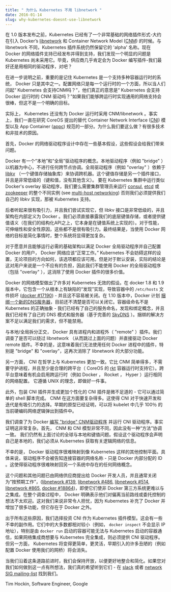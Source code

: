 ```yaml
---
title: " 为什么 Kubernetes 不用 libnetwork "
date: 2016-01-14
slug: why-kubernetes-doesnt-use-libnetwork
---
```


<!-- ---
title: " Why Kubernetes doesn’t use libnetwork "
date: 2016-01-14
slug: why-kubernetes-doesnt-use-libnetwork
url: /blog/2016/01/Why-Kubernetes-Doesnt-Use-Libnetwork
--- -->

<!-- Kubernetes has had a very basic form of network plugins since before version 1.0 was released — around the same time as Docker's [libnetwork](https://github.com/docker/libnetwork) and Container Network Model ([CNM](https://github.com/docker/libnetwork/blob/master/docs/design.md)) was introduced. Unlike libnetwork, the Kubernetes plugin system still retains its "alpha" designation. Now that Docker's network plugin support is released and supported, an obvious question we get is why Kubernetes has not adopted it yet. After all, vendors will almost certainly be writing plugins for Docker — we would all be better off using the same drivers, right?   -->

在 1.0 版本发布之前，Kubernetes 已经有了一个非常基础的网络插件形式-大约在引入 Docker’s [libnetwork](https://github.com/docker/libnetwork) 和 Container Network Model ([CNM](https://github.com/docker/libnetwork/blob/master/docs/design.md)) 的时候。与 libnetwork 不同，Kubernetes 插件系统仍然保留它的 'alpha' 名称。现在 Docker 的网络插件支持已经发布并得到支持，我们发现一个明显的问题是 Kubernetes 尚未采用它。毕竟，供应商几乎肯定会为 Docker 编写插件-我们最好还是用相同的驱动程序，对吧？

<!-- Before going further, it's important to remember that Kubernetes is a system that supports multiple container runtimes, of which Docker is just one. Configuring networking is a facet of each runtime, so when people ask "will Kubernetes support CNM?" what they really mean is "will kubernetes support CNM drivers with the Docker runtime?" It would be great if we could achieve common network support across runtimes, but that’s not an explicit goal.   -->

在进一步说明之前，重要的是记住 Kubernetes 是一个支持多种容器运行时的系统， Docker 只是其中之一。配置网络只是每一个运行时的一个方面，所以当人们问起“ Kubernetes 会支持CNM吗？”，他们真正的意思是“ Kubernetes 会支持 Docker 运行时的 CNM 驱动吗？”如果我们能够跨运行时实现通用的网络支持会很棒，但这不是一个明确的目标。

<!-- Indeed, Kubernetes has not adopted CNM/libnetwork for the Docker runtime. In fact, we’ve been investigating the alternative Container Network Interface ([CNI](https://github.com/appc/cni/blob/master/SPEC.md)) model put forth by CoreOS and part of the App Container ([appc](https://github.com/appc)) specification. Why? There are a number of reasons, both technical and non-technical.   -->

实际上， Kubernetes 还没有为 Docker 运行时采用 CNM/libnetwork 。事实上，我们一直在研究 CoreOS 提出的替代 Container Network Interface ([CNI](https://github.com/appc/cni/blob/master/SPEC.md)) 模型以及 App Container ([appc](https://github.com/appc)) 规范的一部分。为什么我们要这么做？有很多技术和非技术的原因。

<!-- First and foremost, there are some fundamental assumptions in the design of Docker's network drivers that cause problems for us.   -->

首先，Docker 的网络驱动程序设计中存在一些基本假设，这些假设会给我们带来问题。

<!-- Docker has a concept of "local" and "global" drivers. Local drivers (such as "bridge") are machine-centric and don’t do any cross-node coordination. Global drivers (such as "overlay") rely on [libkv](https://github.com/docker/libkv) (a key-value store abstraction) to coordinate across machines. This key-value store is a another plugin interface, and is very low-level (keys and values, no semantic meaning). To run something like Docker's overlay driver in a Kubernetes cluster, we would either need cluster admins to run a whole different instance of [consul](https://github.com/hashicorp/consul), [etcd](https://github.com/coreos/etcd) or [zookeeper](https://zookeeper.apache.org/) (see [multi-host networking](https://docs.docker.com/engine/userguide/networking/get-started-overlay/)), or else we would have to provide our own libkv implementation that was backed by Kubernetes.  -->

Docker 有一个“本地”和“全局”驱动程序的概念。本地驱动程序（例如 "bridge" ）以机器为中心，不进行任何跨节点协调。全局驱动程序（例如 "overlay" ）依赖于 [libkv](https://github.com/docker/libkv) （一个键值存储抽象库）来协调跨机器。这个键值存储是另一个插件接口，并且是非常低级的（键和值，没有其他含义）。 要在 Kubernetes 集群中运行类似 Docker's overlay 驱动程序，我们要么需要集群管理员来运行 [consul](https://github.com/hashicorp/consul), [etcd](https://github.com/coreos/etcd) 或 [zookeeper](https://zookeeper.apache.org/) 的整个不同实例 (see [multi-host networking](https://docs.docker.com/engine/userguide/networking/get-started-overlay/)) 否则我们必须提供我们自己的 libkv 实现，那被 Kubernetes 支持。

<!-- The latter sounds attractive, and we tried to implement it, but the libkv interface is very low-level, and the schema is defined internally to Docker. We would have to either directly expose our underlying key-value store or else offer key-value semantics (on top of our structured API which is itself implemented on a key-value system). Neither of those are very attractive for performance, scalability and security reasons. The net result is that the whole system would significantly be more complicated, when the goal of using Docker networking is to simplify things.   -->

后者听起来很有吸引力，并且我们尝试实现它，但 libkv 接口是非常低级的，并且架构在内部定义为 Docker 。我们必须直接暴露我们的底层键值存储，或者提供键值语义（在我们的结构化API之上，它本身是在键值系统上实现的）。对于性能，可伸缩性和安全性原因，这些都不是很有吸引力。最终结果是，当使用 Docker 网络的目标是简化事情时，整个系统将显得更加复杂。

<!-- For users that are willing and able to run the requisite infrastructure to satisfy Docker global drivers and to configure Docker themselves, Docker networking should "just work." Kubernetes will not get in the way of such a setup, and no matter what direction the project goes, that option should be available. For default installations, though, the practical conclusion is that this is an undue burden on users and we therefore cannot use Docker's global drivers (including "overlay"), which eliminates a lot of the value of using Docker's plugins at all.   -->

对于愿意并且能够运行必需的基础架构以满足 Docker 全局驱动程序并自己配置 Docker 的用户， Docker 网络应该“正常工作。” Kubernetes 不会妨碍这样的设置，无论项目的方向如何，该选项都应该可用。但是对于默认安装，实际的结论是这对用户来说是一个不应有的负担，因此我们不能使用 Docker 的全局驱动程序（包括 "overlay" ），这消除了使用 Docker 插件的很多价值。

<!-- Docker's networking model makes a lot of assumptions that aren’t valid for Kubernetes. In docker versions 1.8 and 1.9, it includes a fundamentally flawed implementation of "discovery" that results in corrupted `/etc/hosts` files in containers ([docker #17190](https://github.com/docker/docker/issues/17190)) — and this cannot be easily turned off. In version 1.10 Docker is planning to [bundle a new DNS server](https://github.com/docker/docker/issues/17195), and it’s unclear whether this will be able to be turned off. Container-level naming is not the right abstraction for Kubernetes — we already have our own concepts of service naming, discovery, and binding, and we already have our own DNS schema and server (based on the well-established [SkyDNS](https://github.com/skynetservices/skydns)). The bundled solutions are not sufficient for our needs but are not disableable.   -->

Docker 的网络模型做出了许多对 Kubernetes 无效的假设。在 docker 1.8 和 1.9 版本中，它包含一个从根本上有缺陷的“发现”实现，导致容器中的 `/etc/hosts` 文件损坏 ([docker #17190](https://github.com/docker/docker/issues/17190)) - 并且这不容易被关闭。在 1.10 版本中，Docker 计划 [捆绑一个新的DNS服务器](https://github.com/docker/docker/issues/17195)，目前还不清楚是否可以关闭它。容器级命名不是 Kubernetes 的正确抽象 - 我们已经有了自己的服务命名，发现和绑定概念，并且我们已经有了自己的 DNS 模式和服务器（基于完善的 [SkyDNS](https://github.com/skynetservices/skydns) ）。捆绑的解决方案不足以满足我们的需求，但不能禁用。

<!-- Orthogonal to the local/global split, Docker has both in-process and out-of-process ("remote") plugins. We investigated whether we could bypass libnetwork (and thereby skip the issues above) and drive Docker remote plugins directly. Unfortunately, this would mean that we could not use any of the Docker in-process plugins, "bridge" and "overlay" in particular, which again eliminates much of the utility of libnetwork.   -->

与本地/全局拆分正交， Docker 具有进程内和进程外（ "remote" ）插件。我们调查了是否可以绕过 libnetwork （从而跳过上面的问题）并直接驱动 Docker remote 插件。不幸的是，这意味着我们无法使用任何 Docker 进程中的插件，特别是 "bridge" 和 "overlay"，这再次消除了 libnetwork 的大部分功能。

<!-- On the other hand, CNI is more philosophically aligned with Kubernetes. It's far simpler than CNM, doesn't require daemons, and is at least plausibly cross-platform (CoreOS’s [rkt](https://coreos.com/rkt/docs/) container runtime supports it). Being cross-platform means that there is a chance to enable network configurations which will work the same across runtimes (e.g. Docker, Rocket, Hyper). It follows the UNIX philosophy of doing one thing well.   -->

另一方面， CNI 在哲学上与 Kubernetes 更加一致。它比 CNM 简单得多，不需要守护进程，并且至少是合理的跨平台（ CoreOS 的 [rkt](https://coreos.com/rkt/docs/) 容器运行时支持它）。跨平台意味着有机会启用跨运行时（例如 Docker ， Rocket ， Hyper ）运行相同的网络配置。 它遵循 UNIX 的理念，即做好一件事。

<!-- Additionally, it's trivial to wrap a CNI plugin and produce a more customized CNI plugin — it can be done with a simple shell script. CNM is much more complex in this regard. This makes CNI an attractive option for rapid development and iteration. Early prototypes have proven that it's possible to eject almost 100% of the currently hard-coded network logic in kubelet into a plugin.   -->

此外，包装 CNI 插件并生成更加个性化的 CNI 插件是微不足道的 - 它可以通过简单的 shell 脚本完成。 CNM 在这方面要复杂得多。这使得 CNI 对于快速开发和迭代是有吸引力的选择。早期的原型已经证明，可以将 kubelet 中几乎 100％ 的当前硬编码网络逻辑弹出到插件中。

<!-- We investigated [writing a "bridge" CNM driver](https://groups.google.com/forum/#!topic/kubernetes-sig-network/5MWRPxsURUw) for Docker that ran CNI drivers. This turned out to be very complicated. First, the CNM and CNI models are very different, so none of the "methods" lined up. We still have the global vs. local and key-value issues discussed above. Assuming this driver would declare itself local, we have to get info about logical networks from Kubernetes.   -->

我们调查了为 Docker [编写 "bridge" CNM驱动程序](https://groups.google.com/g/kubernetes-sig-network/c/5MWRPxsURUw) 并运行 CNI 驱动程序。事实证明这非常复杂。首先， CNM 和 CNI 模型非常不同，因此没有一种“方法”协调一致。 我们仍然有上面讨论的全球与本地和键值问题。假设这个驱动程序会声明自己是本地的，我们必须从 Kubernetes 获取有关逻辑网络的信息。

<!-- Unfortunately, Docker drivers are hard to map to other control planes like Kubernetes. Specifically, drivers are not told the name of the network to which a container is being attached — just an ID that Docker allocates internally. This makes it hard for a driver to map back to any concept of network that exists in another system.   -->

不幸的是， Docker 驱动程序很难映射到像 Kubernetes 这样的其他控制平面。具体来说，驱动程序不会被告知连接容器的网络名称 - 只是 Docker 内部分配的 ID 。这使得驱动程序很难映射回另一个系统中存在的任何网络概念。

<!-- This and other issues have been brought up to Docker developers by network vendors, and are usually closed as "working as intended" ([libnetwork #139](https://github.com/docker/libnetwork/issues/139), [libnetwork #486](https://github.com/docker/libnetwork/issues/486), [libnetwork #514](https://github.com/docker/libnetwork/pull/514), [libnetwork #865](https://github.com/docker/libnetwork/issues/865), [docker #18864](https://github.com/docker/docker/issues/18864)), even though they make non-Docker third-party systems more difficult to integrate with. Throughout this investigation Docker has made it clear that they’re not very open to ideas that deviate from their current course or that delegate control. This is very worrisome to us, since Kubernetes complements Docker and adds so much functionality, but exists outside of Docker itself.   -->

这个问题和其他问题已由网络供应商提出给 Docker 开发人员，并且通常关闭为“按预期工作”，([libnetwork #139](https://github.com/docker/libnetwork/issues/139), [libnetwork #486](https://github.com/docker/libnetwork/issues/486), [libnetwork #514](https://github.com/docker/libnetwork/pull/514), [libnetwork #865](https://github.com/docker/libnetwork/issues/865), [docker #18864](https://github.com/docker/docker/issues/18864))，即使它们使非 Docker 第三方系统更难以与之集成。在整个调查过程中， Docker 明确表示他们对偏离当前路线或委托控制的想法不太欢迎。这对我们来说非常令人担忧，因为 Kubernetes 补充了 Docker 并增加了很多功能，但它存在于 Docker 之外。

<!-- For all of these reasons we have chosen to invest in CNI as the Kubernetes plugin model. There will be some unfortunate side-effects of this. Most of them are relatively minor (for example, `docker inspect` will not show an IP address), but some are significant. In particular, containers started by `docker run` might not be able to communicate with containers started by Kubernetes, and network integrators will have to provide CNI drivers if they want to fully integrate with Kubernetes. On the other hand, Kubernetes will get simpler and more flexible, and a lot of the ugliness of early bootstrapping (such as configuring Docker to use our bridge) will go away.   -->

出于所有这些原因，我们选择投资 CNI 作为 Kubernetes 插件模型。这会有一些不幸的副作用。它们中的大多数都相对较小（例如， `docker inspect` 不会显示 IP 地址），特别是由 `docker run` 启动的容器可能无法与 Kubernetes 启动的容器通信，如果网络集成商想要与 Kubernetes 完全集成，则必须提供 CNI 驱动程序。但另一方面， Kubernetes 将变得更简单，更灵活，早期引入的许多丑陋的（例如配置 Docker 使用我们的网桥）将会消失。

<!-- As we proceed down this path, we’ll certainly keep our eyes and ears open for better ways to integrate and simplify. If you have thoughts on how we can do that, we really would like to hear them — find us on [slack](http://slack.k8s.io/) or on our [network SIG mailing-list](https://groups.google.com/forum/#!forum/kubernetes-sig-network).   -->

当我们沿着这条道路前进时，我们会保持开放，以便更好地整合和简化。如果您对我们如何做到这一点有所想法，我们真的希望听到它们 - 在 [slack](http://slack.k8s.io/) 或者 [network SIG mailing-list](https://groups.google.com/g/kubernetes-sig-network) 找到我们。

Tim Hockin, Software Engineer, Google
